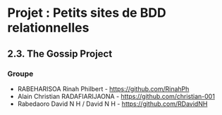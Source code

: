 # Projet : Petits sites de BDD relationnelles

## 2.3. The Gossip Project

### Groupe
- RABEHARISOA Rinah Philbert - https://github.com/RinahPh
- Alain Christian RADAFIARIJAONA - https://github.com/christian-001
- Rabedaoro David N H / David N H - https://github.com/RDavidNH
